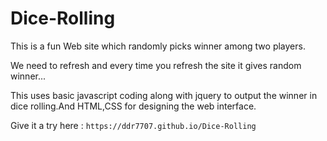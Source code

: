# Dice-Rolling

This is a fun Web site which randomly picks winner among two players.

We need to refresh and every time you refresh the site it gives random winner...

This uses basic javascript coding along with jquery to output the winner in dice rolling.And HTML,CSS for designing the web interface.

Give it a try here : `https://ddr7707.github.io/Dice-Rolling`

